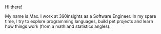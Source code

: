 Hi there!

My name is Max. I work at 360insights as a Software Engineer. In my spare time, I try to explore programming languages, build pet projects and learn how things work (from a math and statistics angles).
